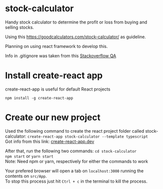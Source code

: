 # stock-calculator
Handy stock calculator to determine the profit or loss from buying and selling stocks.

Using this https://goodcalculators.com/stock-calculator/ as guideline.

Planning on using react framework to develop this.

Info in .gitignore was taken from this [Stackoverflow QA](https://stackoverflow.com/questions/60220919/which-files-or-folders-should-be-in-gitignore-in-react-project#:~:text=If%20you%20use%20create%20react,to%20keep%20node_modules%20in%20gitignore.)


# Install create-react app
create-react-app is useful for default React projects
```
npm install -g create-react-app
```

# Create our new project
Used the following command to create the react project folder called stock-calculator:
`create-react-app stock-calculator --template typescript`  
Got info from this link: [create-react-app.dev](https://create-react-app.dev/docs/adding-typescript/)

After that, run the following two commands:
`cd stock-calculator`  
`npm start` or `yarn start`  
Note: Need npm or yarn, respectively for either the commands to work  

Your prefered browser will open a tab on `localhost:3000` running the contents on `src/App`.  
To stop this process just hit `Ctrl + c` in the terminal to kill the process.